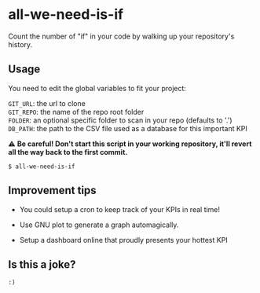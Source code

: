 # all-we-need-is-if
Count the number of "if" in your code by walking up your repository's history.

## Usage

You need to edit the global variables to fit your project:

`GIT_URL`: the url to clone  
`GIT_REPO`: the name of the repo root folder  
`FOLDER`: an optional specific folder to scan in your repo (defaults to '.')  
`DB_PATH`: the path to the CSV file used as a database for this important KPI  

:warning: **Be careful! Don't start this script in your working repository, it'll revert all the way back to the first commit.**

```
$ all-we-need-is-if
```

## Improvement tips

* You could setup a cron to keep track of your KPIs in real time!

* Use GNU plot to generate a graph automagically.

* Setup a dashboard online that proudly presents your hottest KPI

## Is this a joke?

`:)`
